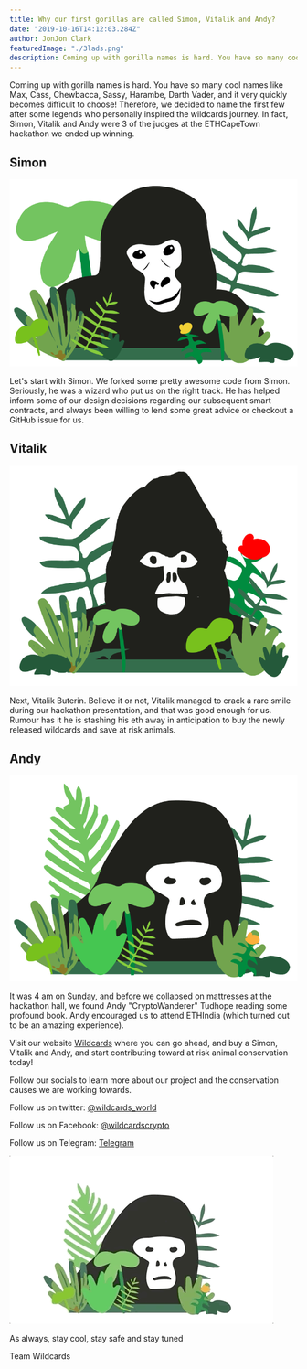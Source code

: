 ```yaml
---
title: Why our first gorillas are called Simon, Vitalik and Andy?
date: "2019-10-16T14:12:03.284Z"
author: JonJon Clark
featuredImage: "./3lads.png"
description: Coming up with gorilla names is hard. You have so many cool names like Max, Cass, Chewbacca, Sassy, Harambe, Darth Vader, and it very quickly becomes difficult to choose!
---
```


Coming up with gorilla names is hard. You have so many cool names like Max, Cass, Chewbacca, Sassy, Harambe, Darth Vader, and it very quickly becomes difficult to choose! Therefore, we decided to name the first few after some legends who personally inspired the wildcards journey. In fact, Simon, Vitalik and Andy were 3 of the judges at the ETHCapeTown hackathon we ended up winning.

## Simon

![simon](./simon.png "Simon Wildcard")

Let's start with Simon. We forked some pretty awesome code from Simon. Seriously, he was a wizard who put us on the right track. He has helped inform some of our design decisions regarding our subsequent smart contracts, and always been willing to lend some great advice or checkout a GitHub issue for us.

## Vitalik

![Vitalik](./vitalik2.png "Vitalik Wildcard")

Next, Vitalik Buterin. Believe it or not, Vitalik managed to crack a rare smile during our hackathon presentation, and that was good enough for us. Rumour has it he is stashing his eth away in anticipation to buy the newly released wildcards and save at risk animals.

## Andy

![Andy](./andy.png "Andy Wildcard")

It was 4 am on Sunday, and before we collapsed on mattresses at the hackathon hall, we found Andy "CryptoWanderer" Tudhope reading some profound book. Andy encouraged us to attend ETHIndia (which turned out to be an amazing experience).

Visit our website [Wildcards](https://wildcards.world) where you can go ahead, and buy a Simon, Vitalik and Andy, and start contributing toward at risk animal conservation today!

Follow our socials to learn more about our project and the conservation causes we are working towards.

Follow us on twitter: [@wildcards_world](https://twitter.com/wildcards_world)

Follow us on Facebook: [@wildcardscrypto](https://www.facebook.com/wildcardscrypto)

Follow us on Telegram: [Telegram](https://t.me/wildcardsworld)

![thuglife](./thuggorilla.gif "Thuglife harberger tax")

As always, stay cool, stay safe and stay tuned

Team Wildcards
